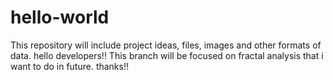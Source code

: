 # hello-world
This repository will include project ideas, files, images and other formats of data.
hello developers!!
This branch will be focused on fractal analysis that i want to do in future.
thanks!!
